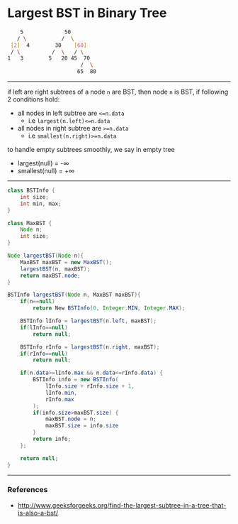 # Largest BST in Binary Tree

```bash
    5             50
   / \           /  \
 [2]  4        30    [60]
 / \          /  \   / \
1   3        5   20 45  70
                       /  \
                      65  80
```

---

if left are right subtrees of a node `n` are BST, then node `n` is BST, if following 2 conditions hold:
* all nodes in left subtree are `<=n.data`
    * i.e `largest(n.left)<=n.data`
* all nodes in right subtree are `>=n.data`
    * i.e `smallest(n.right)>=n.data`

to handle empty subtrees smoothly, we say in empty tree
* largest(null) = -∞
* smallest(null) = +∞

---

```java
class BSTInfo {
    int size;
    int min, max;
}

class MaxBST {
    Node n;
    int size;
}

Node largestBST(Node n){
    MaxBST maxBST = new MaxBST();
    largestBST(n, maxBST);
    return maxBST.node;
}

BSTInfo largestBST(Node n, MaxBST maxBST){
    if(n==null)
        return New BSTInfo(0, Integer.MIN, Integer.MAX);

    BSTInfo lInfo = largestBST(n.left, maxBST);
    if(lInfo==null)
        return null;

    BSTInfo rInfo = largestBST(n.right, maxBST);
    if(rInfo==null)
        return null;

	if(n.data>=lInfo.max && n.data<=rInfo.data) {
        BSTInfo info = new BSTInfo(
            lInfo.size + rInfo.size + 1,
            lInfo.min,
            rInfo.max
        );
        if(info.size>maxBST.size) {
            maxBST.node = n;
            maxBST.size = info.size
        }
        return info;
    };

    return null;
}
```

---

### References

* <http://www.geeksforgeeks.org/find-the-largest-subtree-in-a-tree-that-is-also-a-bst/>
